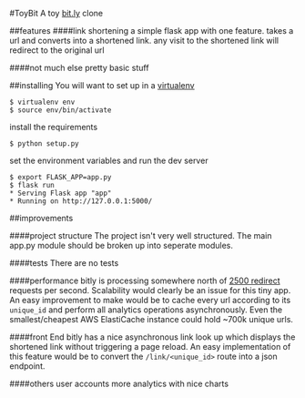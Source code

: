 #ToyBit
A toy [bit.ly](http://www.bitly.com) clone

##features
####link shortening
a simple flask app with one feature. takes a url and converts into a shortened link.
any visit to the shortened link will redirect to the original url

####not much else
pretty basic stuff

##installing
You will want to set up in a [virtualenv](https://virtualenv.pypa.io/en/stable/)
```
$ virtualenv env
$ source env/bin/activate
```

install the requirements
```
$ python setup.py
```

set the environment variables and run the dev server
```
$ export FLASK_APP=app.py
$ flask run
* Serving Flask app "app"
* Running on http://127.0.0.1:5000/
```

##improvements

####project structure
The project isn't very well structured. The main app.py module should be broken up into seperate modules.

####tests
There are no tests

####performance
bitly is processing somewhere north of [2500 redirect](http://highscalability.com/blog/2014/7/14/bitly-lessons-learned-building-a-distributed-system-that-han.html) requests per second. Scalability would clearly be an issue for this tiny app. An easy improvement to make would be to cache every url according to its ```unique_id``` and perform all analytics operations asynchronously. Even the smallest/cheapest AWS ElastiCache instance could hold ~700k unique urls.

####front End
bitly has a nice asynchronous link look up which displays the shortened link without triggering a page reload. An easy implementation of this feature would be to convert the ```/link/<unique_id>``` route into a json endpoint. 

####others
user accounts
more analytics with nice charts
